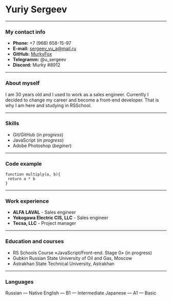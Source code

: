 # Yuriy Sergeev

---
### My contact info
* **Phone:** +7 (968) 658-15-97
* **E-mail:** sergeev_yu_a@mail.ru
* **GitHub:** [MurkyFox](https://github.com/MurkyFox)
* **Telegramm:** @u_sergeev
* **Discord:** Murky \#8912

---
### About myself
I am 30 years old and I used to work as a sales engineer. Currently I decided to change my career and become a front-end developer. That is why I am here and studying in RSSchool.

---
### Skills
* Git/GitHub (_in progress_)
* JavaScript (_in progress_)
* Adobe Photoshop (_beginer_)

---
### Code example

```
function multiply(a, b){
 return a * b
}
```
---
### Work experience
* **ALFA LAVAL** - Sales engineer
* **Yokogawa Electric CIS, LLC** - Sales engineer
* **Tecsa, LLC** - Project manager

---
### Education and courses
* RS Schools Course «JavaScript/Front-end. Stage 0» (in progress)
* Gubkin Russian State University of Oil and Gas, Moscow
* Astrakhan State Technical University, Astrakhan

---
### Languages
Russian — Native
English — B1 — Intermediate
Japanese — A1 — Basic